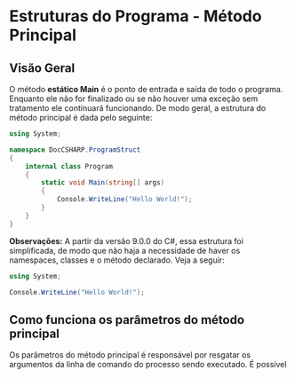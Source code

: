# Estruturas do Programa - Método Principal

## Visão Geral

O método **estático Main** é o ponto de entrada e saída de todo o programa. Enquanto ele não for finalizado ou se não houver uma exceção sem tratamento ele continuará funcionando. De modo geral, a estrutura do método principal é dada pelo seguinte:

```csharp
using System;

namespace DocCSHARP.ProgramStruct
{
    internal class Program
    {
        static void Main(string[] args)
        {
            Console.WriteLine("Hello World!");
        }
    }
}
```

**Observações:** A partir da versão 9.0.0 do C#, essa estrutura foi simplificada, de modo que não haja a necessidade de haver os namespaces, classes e o método declarado. Veja a seguir:

```csharp
using System;

Console.WriteLine("Hello World!");
```

## Como funciona os parâmetros do método principal

Os parâmetros do método principal é responsável por resgatar os argumentos da linha de comando do processo sendo executado. É possível
